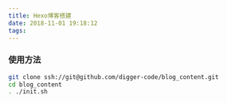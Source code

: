 ```yaml
---
title: Hexo博客搭建
date: 2018-11-01 19:18:12
tags:
---
```

### 使用方法
```bash
git clone ssh://git@github.com/digger-code/blog_content.git
cd blog_content
. ./init.sh
```

